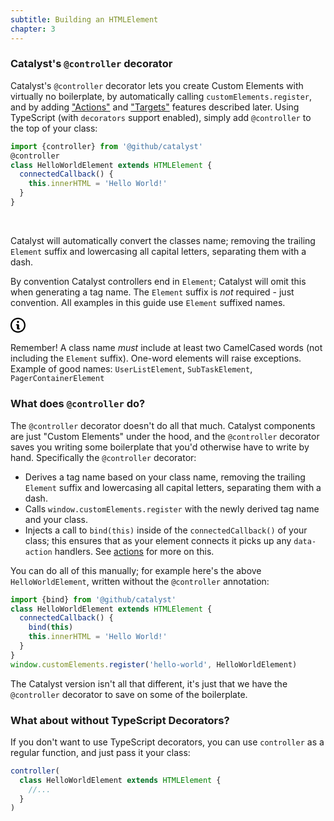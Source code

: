 ```yaml
---
subtitle: Building an HTMLElement
chapter: 3
---
```


### Catalyst's `@controller` decorator

Catalyst's `@controller` decorator lets you create Custom Elements with virtually no boilerplate, by automatically calling `customElements.register`, and by adding ["Actions"](/guide/actions) and ["Targets"](/guide/targets) features described later. Using TypeScript (with `decorators` support enabled), simply add `@controller` to the top of your class:

```js
import {controller} from '@github/catalyst'
@controller
class HelloWorldElement extends HTMLElement {
  connectedCallback() {
    this.innerHTML = 'Hello World!'
  }
}
```
<br>

Catalyst will automatically convert the classes name; removing the trailing `Element` suffix and lowercasing all capital letters, separating them with a dash.

By convention Catalyst controllers end in `Element`; Catalyst will omit this when generating a tag name. The `Element` suffix is _not_ required - just convention. All examples in this guide use `Element` suffixed names.

<div class="d-flex border rounded-1 my-3 box-shadow-medium">
  <span class="d-flex bg-blue text-white rounded-left-1 p-3">
    <svg width="24" viewBox="0 0 14 16" class="octicon octicon-info" aria-hidden="true">
      <path
        fill-rule="evenodd"
        d="M6.3 5.69a.942.942 0 0 1-.28-.7c0-.28.09-.52.28-.7.19-.18.42-.28.7-.28.28 0 .52.09.7.28.18.19.28.42.28.7 0 .28-.09.52-.28.7a1 1 0 0 1-.7.3c-.28 0-.52-.11-.7-.3zM8 7.99c-.02-.25-.11-.48-.31-.69-.2-.19-.42-.3-.69-.31H6c-.27.02-.48.13-.69.31-.2.2-.3.44-.31.69h1v3c.02.27.11.5.31.69.2.2.42.31.69.31h1c.27 0 .48-.11.69-.31.2-.19.3-.42.31-.69H8V7.98v.01zM7 2.3c-3.14 0-5.7 2.54-5.7 5.68 0 3.14 2.56 5.7 5.7 5.7s5.7-2.55 5.7-5.7c0-3.15-2.56-5.69-5.7-5.69v.01zM7 .98c3.86 0 7 3.14 7 7s-3.14 7-7 7-7-3.12-7-7 3.14-7 7-7z"
      />
    </svg>
  </span>
  <div class="p-3">
  
Remember! A class name _must_ include at least two CamelCased words (not including the `Element` suffix). One-word elements will raise exceptions. Example of good names: `UserListElement`, `SubTaskElement`, `PagerContainerElement`

  </div>
</div>


### What does `@controller` do?

The `@controller` decorator doesn't do all that much. Catalyst components are just "Custom Elements" under the hood, and the `@controller` decorator saves you writing some boilerplate that you'd otherwise have to write by hand. Specifically the `@controller` decorator:

 - Derives a tag name based on your class name, removing the trailing `Element` suffix and lowercasing all capital letters, separating them with a dash.
 - Calls `window.customElements.register` with the newly derived tag name and your class.
 - Injects a call to `bind(this)` inside of the `connectedCallback()` of your class; this ensures that as your element connects it picks up any `data-action` handlers. See [actions](/guide/actions) for more on this.
 
You can do all of this manually; for example here's the above `HelloWorldElement`, written without the `@controller` annotation:

```js
import {bind} from '@github/catalyst'
class HelloWorldElement extends HTMLElement {
  connectedCallback() {
    bind(this)
    this.innerHTML = 'Hello World!'
  }
}
window.customElements.register('hello-world', HelloWorldElement)
```

The Catalyst version isn't all that different, it's just that we have the `@controller` decorator to save on some of the boilerplate.

### What about without TypeScript Decorators?

If you don't want to use TypeScript decorators, you can use `controller` as a regular function, and just pass it your class:

```js
controller(
  class HelloWorldElement extends HTMLElement {
    //...
  }
)
```
<br>
